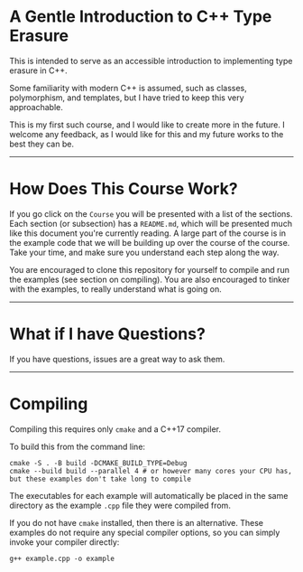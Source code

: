 # A Gentle Introduction to C++ Type Erasure

This is intended to serve as an accessible introduction to implementing type erasure in C++.

Some familiarity with modern C++ is assumed, such as classes, polymorphism, and templates, but I have tried to keep this very approachable.

This is my first such course, and I would like to create more in the future.
I welcome any feedback, as I would like for this and my future works to the best they can be.

---

# How Does This Course Work?

If you go click on the `Course` you will be presented with a list of the sections.
Each section (or subsection) has a `README.md`, which will be presented much like this document you're currently reading.
A large part of the course is in the example code that we will be building up over the course of the course.
Take your time, and make sure you understand each step along the way.

You are encouraged to clone this repository for yourself to compile and run the examples (see section on compiling).
You are also encouraged to tinker with the examples, to really understand what is going on.

---

# What if I have Questions?

If you have questions, issues are a great way to ask them.

---

# Compiling

Compiling this requires only `cmake` and a C++17 compiler.

To build this from the command line:

```
cmake -S . -B build -DCMAKE_BUILD_TYPE=Debug
cmake --build build --parallel 4 # or however many cores your CPU has, but these examples don't take long to compile
```

The executables for each example will automatically be placed in the same directory as the example `.cpp` file they were compiled from.

If you do not have `cmake` installed, then there is an alternative.
These examples do not require any special compiler options, so you can simply invoke your compiler directly:

```
g++ example.cpp -o example
```
